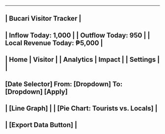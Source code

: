 -----------------------------
| Bucari Visitor Tracker    |
-----------------------------
| Inflow Today: 1,000       |
| Outflow Today: 950        |
| Local Revenue Today: ₱5,000 |
-----------------------------
|       Home     | Visitor  |
|      Analytics  |  Impact   |
|      Settings    |          |
-----------------------------

[Date Selector]
From: [Dropdown] To: [Dropdown] [Apply]
-----------------------------
|     [Line Graph]         |
| [Pie Chart: Tourists vs. Locals] |
-----------------------------
| [Export Data Button]     |
-----------------------------
